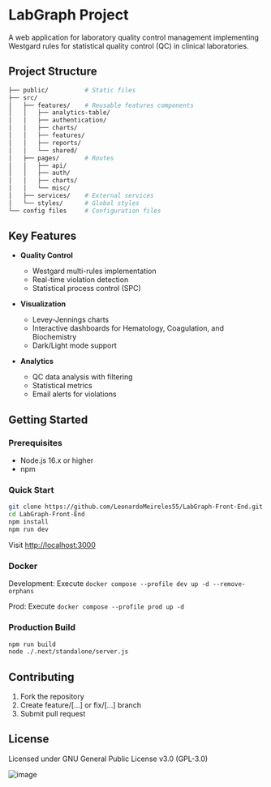 # LabGraph Project

A web application for laboratory quality control management implementing Westgard rules for statistical quality control (QC) in clinical laboratories.

## Project Structure

```bash
├── public/          # Static files
├── src/
│   ├── features/    # Reusable features components
│   │   ├── analytics-table/
│   │   ├── authentication/
│   │   ├── charts/
│   │   ├── features/
│   │   ├── reports/
│   │   └── shared/
│   ├── pages/       # Routes
│   │   ├── api/
│   │   ├── auth/
│   │   ├── charts/
│   │   └── misc/
│   ├── services/    # External services
│   └── styles/      # Global styles
└── config files     # Configuration files
```

## Key Features

- **Quality Control**

  - Westgard multi-rules implementation
  - Real-time violation detection
  - Statistical process control (SPC)

- **Visualization**

  - Levey-Jennings charts
  - Interactive dashboards for Hematology, Coagulation, and Biochemistry
  - Dark/Light mode support

- **Analytics**
  - QC data analysis with filtering
  - Statistical metrics
  - Email alerts for violations

## Getting Started

### Prerequisites

- Node.js 16.x or higher
- npm

### Quick Start

```bash
git clone https://github.com/LeonardoMeireles55/LabGraph-Front-End.git
cd LabGraph-Front-End
npm install
npm run dev
```

Visit [http://localhost:3000](http://localhost:3000)

### Docker

Development: Execute `docker compose --profile dev up -d --remove-orphans`

Prod: Execute `docker compose --profile prod up -d`

### Production Build

```bash
npm run build
node ./.next/standalone/server.js

```

## Contributing

1. Fork the repository
2. Create feature/[...] or fix/[...] branch
3. Submit pull request

## License

Licensed under GNU General Public License v3.0 (GPL-3.0)

![image](https://github.com/user-attachments/assets/89193291-fe53-488e-b652-4094d319f281)
